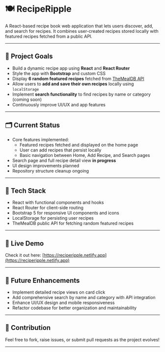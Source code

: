 # 🍽️ RecipeRipple

A React-based recipe book web application that lets users discover, add, and search for recipes. It combines user-created recipes stored locally with featured recipes fetched from a public API.

---

## 📌 Project Goals

- Build a dynamic recipe app using **React** and **React Router**
- Style the app with **Bootstrap** and custom CSS
- Display **6 random featured recipes** fetched from [TheMealDB API](https://www.themealdb.com/api.php)
- Allow users to **add and save their own recipes** locally using `localStorage`
- Implement **search functionality** to find recipes by name or category (coming soon)
- Continuously improve UI/UX and app features

---

## 🗂️ Current Status

- Core features implemented:
  - Featured recipes fetched and displayed on the home page
  - User can add recipes that persist locally
  - Basic navigation between Home, Add Recipe, and Search pages
- Search page and full recipe detail view **in progress**
- UI design improvements planned
- Repository structure cleanup ongoing

---

## 🚀 Tech Stack

- React with functional components and hooks
- React Router for client-side routing
- Bootstrap 5 for responsive UI components and icons
- LocalStorage for persisting user recipes
- TheMealDB public API for fetching random featured recipes

---

## 🔗 Live Demo

Check it out here: [https://reciperipple.netlify.app](https://reciperipple.netlify.app)

---

## 📖 Future Enhancements

- Implement detailed recipe views on card click
- Add comprehensive search by name and category with API integration
- Enhance UI/UX design and mobile responsiveness
- Refactor codebase for better organization and maintainability

---

## 🙌 Contribution

Feel free to fork, raise issues, or submit pull requests as the project evolves!

---

